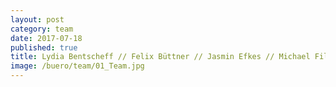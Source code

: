 ```yaml
---
layout: post
category: team
date: 2017-07-18
published: true
title: Lydia Bentscheff // Felix Büttner // Jasmin Efkes // Michael Filser // Sybille Frederiks // Maria Garcia Barrera // Daniel Gleißenberg // Theresa Grave // Astrid Hiljegerdes // Takuto Ihara // Hans-Jürgen Keisel // Martin Kranich // Paul Ludwig // Milanko Moraske // Ralf Nägele // Jürgen Ruf // Anna Topolnicka // Ulrike Vogel // Verena Wiederholt // Karin Willke // Nancy Zimmermann
image: /buero/team/01_Team.jpg
---
```

